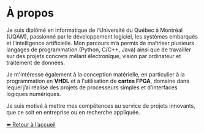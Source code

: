 # À propos

Je suis diplômé en informatique de l’Université du Québec à Montréal (UQAM), passionné par le développement logiciel, les systèmes embarqués et l’intelligence artificielle. Mon parcours m’a permis de maîtriser plusieurs langages de programmation (Python, C/C++, Java) ainsi que de travailler sur des projets concrets mêlant électronique, vision par ordinateur et traitement de données.

Je m'intéresse également à la conception matérielle, en particulier à la programmation en **VHDL** et à l'utilisation de **cartes FPGA**, domaine dans lequel j’ai réalisé des projets de processeurs simples et d’interfaces logiques numériques.

Je suis motivé à mettre mes compétences au service de projets innovants, que ce soit en entreprise ou en recherche appliquée.

[⬅️ Retour à l’accueil](index.md)
